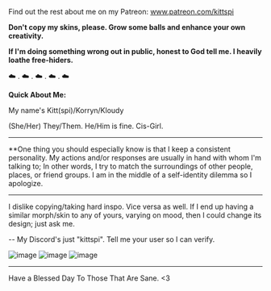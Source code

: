 Find out the rest about me on my Patreon: 
www.patreon.com/kittspi

**Don't copy my skins, please. Grow some balls and enhance your own creativity.**

**If I'm doing something wrong out in public, honest to God tell me. I heavily loathe free-hiders.**

☁️ . ☁️ . ☁️ . ☁️ . ☁️


**Quick About Me:**

My name's Kitt(spi)/Korryn/Kloudy

(She/Her) They/Them. He/Him is fine. Cis-Girl.

--------

**One thing you should especially know is that I keep a consistent personality. My actions and/or responses are usually in hand with whom I'm talking to; In other words, I try to match the surroundings of other people, places, or friend groups. I am in the middle of a self-identity dilemma so I apologize.

--------

I dislike copying/taking hard inspo. Vice versa as well. If I end up having a similar morph/skin to any of yours, varying on mood, then I could change its design; just ask me.


-- My Discord's just "kittspi". Tell me your user so I can verify.

![image](https://user-images.githubusercontent.com/99100034/227718875-c5e52420-1a6b-41d9-8097-76680c1e1003.png)
![image](https://user-images.githubusercontent.com/99100034/227719036-bf12601a-7c58-41b4-97ad-65db3be5e5b5.png)
![image](https://user-images.githubusercontent.com/99100034/227719399-7eb49137-3a89-4e71-a56f-a654db2a3489.png)

______________________________


Have a Blessed Day To Those That Are Sane. <3
